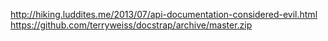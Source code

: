 http://hiking.luddites.me/2013/07/api-documentation-considered-evil.html
https://github.com/terryweiss/docstrap/archive/master.zip
